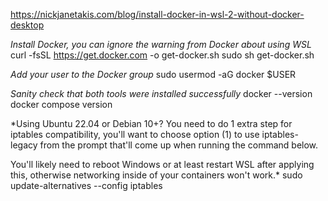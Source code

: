 https://nickjanetakis.com/blog/install-docker-in-wsl-2-without-docker-desktop

*Install Docker, you can ignore the warning from Docker about using WSL*
curl -fsSL https://get.docker.com -o get-docker.sh
sudo sh get-docker.sh

*Add your user to the Docker group*
sudo usermod -aG docker $USER

*Sanity check that both tools were installed successfully*
docker --version
docker compose version

*Using Ubuntu 22.04 or Debian 10+? You need to do 1 extra step for iptables
compatibility, you'll want to choose option (1) to use iptables-legacy from
the prompt that'll come up when running the command below.

You'll likely need to reboot Windows or at least restart WSL after applying
this, otherwise networking inside of your containers won't work.*
sudo update-alternatives --config iptables
